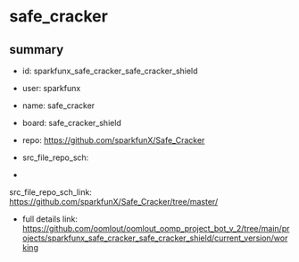 # safe_cracker
 
## summary 
* id: sparkfunx_safe_cracker_safe_cracker_shield
* user: sparkfunx
* name: safe_cracker
* board: safe_cracker_shield
* repo: https://github.com/sparkfunX/Safe_Cracker



* src_file_repo_sch: 
*
 src_file_repo_sch_link: https://github.com/sparkfunX/Safe_Cracker/tree/master/
* full details link: https://github.com/oomlout/oomlout_oomp_project_bot_v_2/tree/main/projects/sparkfunx_safe_cracker_safe_cracker_shield/current_version/working  






